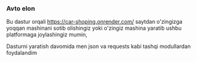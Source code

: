 ### Avto elon

Bu dastur orqali https://car-shoping.onrender.com/ saytdan o'zingizga yoqqan mashinani sotib olishingiz yoki o'zingiz mashina yaratib ushbu platformaga joylashingiz mumin,

Dasturni yaratish davomida men json va requests kabi tashqi modullardan foydalandim

